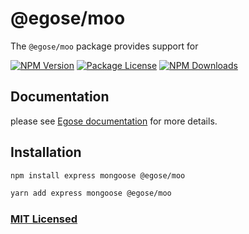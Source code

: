 # @egose/moo

The `@egose/moo` package provides support for

<a href="https://www.npmjs.com/package/@egose/moo" target="_blank"><img src="https://img.shields.io/npm/v/@egose/moo.svg" alt="NPM Version" /></a>
<a href="https://www.npmjs.com/package/@egose/moo" target="_blank"><img src="https://img.shields.io/npm/l/@egose/moo.svg" alt="Package License" /></a>
<a href="https://www.npmjs.com/package/@egose/moo" target="_blank"><img src="https://img.shields.io/npm/dm/@egose/moo.svg" alt="NPM Downloads" /></a>

## Documentation

please see [Egose documentation](https://egose.github.io/egose-moo/) for more details.

## Installation

```sh
npm install express mongoose @egose/moo

```

```sh
yarn add express mongoose @egose/moo
```

### [MIT Licensed](LICENSE)
